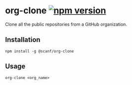 # org-clone [![npm version](https://badge.fury.io/js/%40scanf%2Forg-clone.svg)](https://badge.fury.io/js/%40scanf%2Forg-clone)

Clone all the public repositories from a GitHub organization.

## Installation

    npm install -g @scanf/org-clone

## Usage

    org-clone <org_name>
